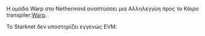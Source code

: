 Η ομάδα Warp στο Nethermind αναπτύσσει μια Αλληλεγγύη προς το Κάιρο transpiler:[Warp](https://github.com/NethermindEth/warp).

Το Starknet δεν υποστηρίζει εγγενώς EVM.